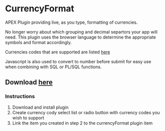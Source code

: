 # CurrencyFormat
APEX Plugin providing live, as you type, formatting of currencies.

No longer worry about which grouping and decimal separtors your app will need. This plugin uses the browser language to determine the appropriate symbols and format accordingly.

Currencies codes that are supported are listed [here](https://www.currency-iso.org/en/home/tables/table-a1.html)

Javascript is also used to convert to number before submit for easy use when combining with SQL or PL/SQL functions.

## Download [here](https://github.com/CodeQuadrant/CurrencyFormat/blob/master/item_type_plugin_currencyformat.sql)



### Instructions

1.  Download and install plugin
2.  Create currency cody select list or radio button with currency codes you wish to support
3.  Link the item you created in step 2 to the currencyFormat plugin item 
